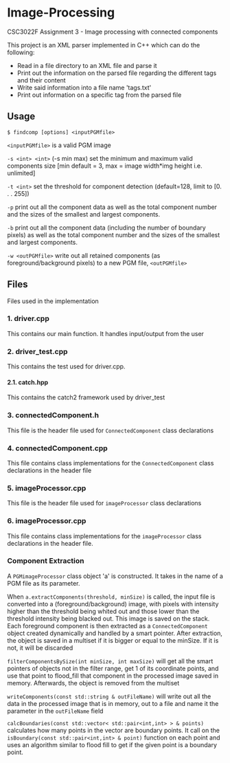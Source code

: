 # Image-Processing
CSC3022F Assignment 3 - Image processing with connected components

This project is an XML parser implemented in C++ which can do the following:

* Read in a file directory to an XML file and parse it
* Print out the information on the parsed file regarding the different tags and their content
* Write said information into a file name 'tags.txt'
* Print out information on a specific tag from the parsed file

## Usage
`$ findcomp [options] <inputPGMfile>`

`<inputPGMfile>` is a valid PGM image

`-s <int> <int>` (-s min max) set the minimum and maximum valid components size
[min default = 3, max = image width*img height i.e. unlimited]

`-t <int>` set the threshold for component detection (default=128, limit to [0. . . 255])

`-p` print out all the component data as well as the total
component number and the sizes of the smallest and largest components.

`-b` print out all the component data (including the number of boundary pixels) as well as the total
component number and the sizes of the smallest and largest components.

`-w <outPGMfile>` write out all retained components (as foreground/background pixels) to a new PGM file, `<outPGMfile>`


## Files
Files used in the implementation

### 1. driver.cpp
This contains our main function. It handles input/output from the user

### 2. driver_test.cpp
This contains the test used for driver.cpp.
#### 2.1. catch.hpp
This contains the catch2 framework used by driver_test

### 3. connectedComponent.h
This file is the header file used for `ConnectedComponent` class declarations

### 4. connectedComponent.cpp
This file contains class implementations for the `ConnectedComponent` class declarations in the header file

### 5. imageProcessor.cpp
This file is the header file used for `imageProcessor` class declarations

### 6. imageProcessor.cpp
This file contains class implementations for the `imageProcessor` class declarations in the header file.






### Component Extraction

A `PGMimageProcessor` class object 'a' is constructed. It takes in the name of a PGM file as its parameter.

When `a.extractComponents(threshold, minSize)` is called, the input file is converted into a (foreground/background) image, with pixels with intensity higher than the threshold being whited out and those lower than the threshold intensity being blacked out. This image is saved on the stack. Each foreground component is then extracted as a `ConnectedComponent` object created dynamically and handled by a smart pointer. After extraction, the object is saved in a multiset if it is bigger or equal to the minSize. If it is not, it will be discarded

`filterComponentsBySize(int minSize, int maxSize)` will get all the smart pointers of objects not in the filter range, get 1 of its coordinate points, and use that point to flood_fill that component in the processed image saved in memory. Afterwards, the object is removed from the multiset

`writeComponents(const std::string & outFileName)` will write out all the data in the processed image that is in memory, out to a file and name it the parameter in the `outFileName` field

`calcBoundaries(const std::vector< std::pair<int,int> > & points)` calculates how many points in the vector are boundary points. It call on the `isBoundary(const std::pair<int,int> & point)` function on each point and uses an algorithm similar to flood fill to get if the given point is a boundary point.